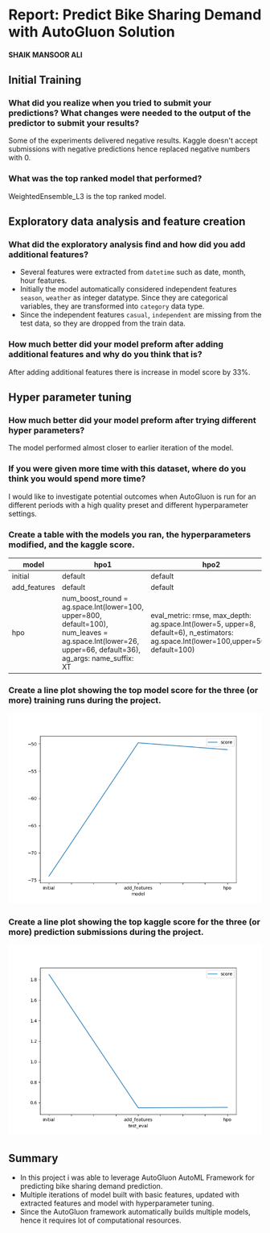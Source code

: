 # Report: Predict Bike Sharing Demand with AutoGluon Solution
#### SHAIK MANSOOR ALI

## Initial Training
### What did you realize when you tried to submit your predictions? What changes were needed to the output of the predictor to submit your results?
Some of the experiments delivered negative results. Kaggle doesn't accept submissions with negative predictions hence replaced negative numbers with 0.

### What was the top ranked model that performed?
WeightedEnsemble_L3 is the top ranked model.

## Exploratory data analysis and feature creation
### What did the exploratory analysis find and how did you add additional features?
- Several features were extracted from `datetime` such as date, month, hour features.
- Initially the model automatically considered independent features `season`, `weather` as integer datatype. Since they are categorical variables, they are transformed into `category` data type.
- Since the independent features `casual`, `independent` are missing from the test data, so they are dropped from the train data.     

### How much better did your model preform after adding additional features and why do you think that is?
After adding additional features there is increase in model score by 33%.

## Hyper parameter tuning
### How much better did your model preform after trying different hyper parameters?
The model performed almost closer to earlier iteration of the model.

### If you were given more time with this dataset, where do you think you would spend more time?
I would like to investigate potential outcomes when AutoGluon is run for an different periods with a high quality preset and different hyperparameter settings.

### Create a table with the models you ran, the hyperparameters modified, and the kaggle score.
|model|hpo1|hpo2|score|
|--|--|--|--|
|initial|default|default|1.84907|
|add_features|default|default|0.55044|
|hpo|num_boost_round = ag.space.Int(lower=100, upper=800, default=100), num_leaves = ag.space.Int(lower=26, upper=66, default=36), ag_args: name_suffix: XT|eval_metric: rmse, max_depth: ag.space.Int(lower=5, upper=8, default=6), n_estimators: ag.space.Int(lower=100,upper=500, default=100)|0.55434|

### Create a line plot showing the top model score for the three (or more) training runs during the project.



![model_train_score.png](images/model_train_score.png)

### Create a line plot showing the top kaggle score for the three (or more) prediction submissions during the project.



![model_test_score.png](images/model_test_score.png)

## Summary
- In this project i was able to leverage AutoGluon AutoML Framework for predicting bike sharing demand prediction.
- Multiple iterations of model built with basic features, updated with extracted features and model with hyperparameter tuning.
- Since the AutoGluon framework automatically builds multiple models, hence it requires lot of computational resources.
